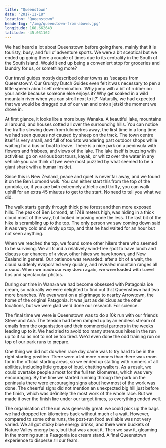 ```yaml
---
title: "Queenstown"
date: "2017-11-18"
location: "Queenstown"
headerImg: "/img/queenstown-from-above.jpg"
longitude: 168.662643
latitude: -45.031162
---
```


We had heard a lot about Queenstown before going there, mainly that it is touristy, busy, and full of adventure sports. We were a bit sceptical but we ended up going there a couple of times due to its centrality in the South of the South Island. Would it end up being a convenient stop for groceries and laundry for us, or something more?

Our travel guides mostly described other towns as ‘escapes from Queenstown’. Our Grumpy Dutch Guides even felt it was necessary to pen a little speech about self determination. ‘Why jump with a bit of rubber on your ankle because someone else enjoys it? Why get soaked in a wild mountain river when you can stroll next to it?’ Naturally, we had expected that we would be dragged out of our van and onto a jetski the moment we drove in.

At first glance, it looks like a more busy Wanaka. A beautiful lake, mountains all around, and houses dotted all over the surrounding hills. You can notice the traffic slowing down from kilometres away, the first time in a long time we had seen queues not caused by sheep on the track. The town centre itself is very small, and full of tourists wandering past outdoor shops while waiting for a bus or boat to leave. There is a nice park on a peninsula with flowers and frisbees, and views of the lake. The lake itself is buzzing with activities: go on various boat tours, kayak, or whizz over the water in any vehicle you can think of (we were most puzzled by what seemed to be a giant shark with a human inside).

Since this is New Zealand, peace and quiet is never far away, and we found it on the Ben Lomond walk. You can either start this from the top of the gondola, or, if you are both extremely athletic and thrifty, you can walk uphill for an extra 45 minutes to get to the start. No need to tell you what we did. 

The walk starts gently through thick pine forest and then more exposed hills. The peak of Ben Lomond, at 1748 meters high, was hiding in a thick cloud most of the way, but looked imposing none the less.  The last bit of the hike is scrambling up to the top. The only person we saw coming down said it was very cold and windy up top, and that he had waited for an hour but not seen anything.

<div><photo url="/img/ben-lomond-dina-cloud.jpg" caption="The peak was completely in cloud on the Queenstown side"></photo></div>

When we reached the top, we found some other hikers there who seemed to be surviving. We all found a relatively wind-free spot to have lunch and discuss our chances of a view, other hikes we have known, and New Zealand in general. Our patience was rewarded: after a bit of a wait, the cloud suddenly evaporated very quickly, and revealed mountain ranges all around. When we made our way down again, we were loaded with travel tips and spectacular photos.

During our time in Wanaka we had become obsessed with Patagonia ice cream, so naturally we were delighted to find out that Queenstown had two more branches. We even went on a pilgrimage to nearby Arrowtown, the home of the original Patagonia. It was just as delicious as the other locations, but we were glad we'd done our research. For science.

<div><photo url="/img/ben-lomond-dina.jpg" fullwidth="true"></photo></div>

The final time we were in Queenstown was to do a 10k run with our friends Steve and Ana. The tension had been ramped up by an endless stream of emails from the organisation and their commercial partners in the weeks leading up to it. We had tried to avoid too many strenuous hikes in the run up to it so as not to not be too tired. We'd even done the odd training run on top of our park runs to prepare. 

One thing we did not do when race day came was to try hard to be in the right starting position. There were a lot more runners than there was room for in the official starting areas, so we ended up starting with runners of all abilities, including little groups of loud, chatting walkers. As a result, we could overtake people almost for the full ten kilometres, which was very encouraging. By the time we started running through the park on the peninsula there were encouraging signs about how most of the work was done. The cheerful signs did not mention an unexpected big hill just before the finish, which was definitely the most work of the whole race. But we made it over the finish line under our target times, so everything ended well.

<div><map route="/route/queenstown-10k.json" type="article" layer="terrain" caption="The route of the Queenstown 10k, along the shores of Lake Wakatipu"></map></div>

The organisation of the run was generally great: we could pick up the bags we had dropped ten kilometres back without much of a wait. However, compared to some other runs, the post-run food available was not very varied. We all got sticky blue energy drinks, and there were buckets of Nature Valley energy bars, but that was about it. Then we saw it, gleaming in the morning sun: a Patagonia ice cream stand. A final Queenstown experience to disperse all our fears.